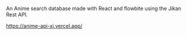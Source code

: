 An Anime search database made with React and flowbite using the Jikan Rest API.

https://anime-api-xi.vercel.app/

